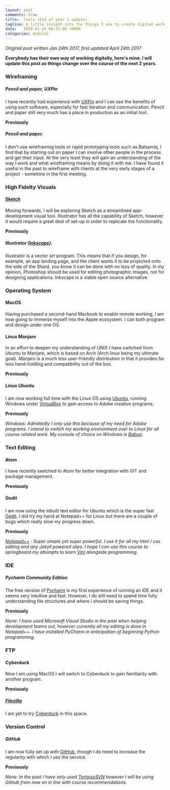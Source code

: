 ```yaml
---
layout: post
comments: true
title:  Tools (End of year 1 update)
tagline: A little insight into the things I use to create digital work.
date:   2018-01-24 08:25:00 +0000
categories: module1
---
```


*Original post written Jan 24th 2017, first updated April 24th 2017*

**Everybody has their own way of working digitally, here's mine. I will update this post as things change over the course of the next 2 years.**



### Wireframing

##### Pencil and paper, UXPin

I have recently had experience with [UXPin](https://www.uxpin.com/) and I can see the benefits of using such software, especially for fast iteration and communication. Pencil and paper still very much has a place in production as an initial tool.

**Previously**

##### Pencil and paper.

I don't use wireframing tools or rapid prototyping tools such as Balsamiq, I find that by starting out on paper I can involve other people in the process and get their input. At the very least they will gain an understanding of the way I work and what wireframing means by doing it with me. I have found it useful in the past to wireframe with clients at the very early stages of a project - sometime in the first meeting.

### High Fidelty Visuals

#### [Sketch](https://www.sketchapp.com/)

Moving forwards, I will be exploring Sketch as a streamlined app-development visual tool. Illustrator has all the capability of Sketch, however it would require a great deal of set-up in order to replicate the functionality.

**Previously**

##### Illustrator ([Inkscape](https://inkscape.org/)).

Illustrator is a vector art program. This means that if you design, for example, an app landing page, and the client wants it to be projected onto the side of the Shard, you know it can be done with no loss of quality. In my opinion, Photoshop should be used for editing photographic images, not for designing applications. Inkscape is a viable open source alternative.

### Operating System

#### MacOS

Having purchased a second-hand Macbook to enable remote working, I am now going to immerse myself into the Apple ecosystem. I can both program and design under one OS.

#### Linux Manjaro

In an effort to deepen my understanding of UNIX I have switched from Ubuntu to Manjaro, which is based on Arch (Arch linux being my ultimate goal). Manjaro is a much less user-friendly distribution in that it provides far less hand-holding and compatibility out of the box.

**Previously**

##### Linux Ubuntu

I am now working full time with the Linux OS using [Ubuntu](https://www.ubuntu.com/desktop), running Windows under [VirtualBox](https://www.virtualbox.org/) to gain access to Adobe creative programs.

**Previously**

*Windows: Admittedly I only use this because of my need for Adobe programs. I intend to switch my working environment over to Linux for all course related work. My console of choice on Windows is [Babun](http://babun.github.io/).*

### Text Editing

#### Atom

I have recently switched to Atom for better integration with GIT and package management.

**Previously**

##### Gedit

I am now using the inbuilt text editor for Ubuntu which is the super fast [Gedit](https://wiki.gnome.org/Apps/Gedit). I did try my hand at Notepad++ for Linux but there are a couple of bugs which really slow my progress down.

**Previously**

*[Notepad++](https://notepad-plus-plus.org/) : Super simple yet super powerful. I use it for all my html / css editing and any Jekyll powered sites. I hope I can use this course to springboard my attempts to learn [Vim](http://www.vim.org/) alongside programming.*

### IDE

##### Pycharm Community Edition

The free version of [Pycharm](https://www.jetbrains.com/pycharm/) is my first experience of running an IDE and it seems very intuitive and fast. However, I do still need to spend time fully understanding file structures and where I should be saving things.

**Previously**

*None: I have used Microsoft Visual Studio in the past when helping development teams out, however currently all my editing is done in Notepad++. I have installed PyCharm in anticipation of beginning Python programming.*

### FTP

#### Cyberduck

Now I am using MacOS I will switch to Cyberduck to gain familiarity with another program.

**Previously**

##### [Filezilla](https://filezilla-project.org/)

I am yet to try [Cyberduck](https://cyberduck.io/) in this space.

### Version Control

##### GitHub

I am now fully set up with [GitHub](https://github.com/phlillip), though I do need to increase the regularity with which I use the service.

**Previously**

*None: In the past I have only used [TortoiseSVN](https://tortoisesvn.net/) however I will be using Github from now on in line with course recommendations.*
